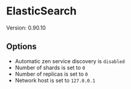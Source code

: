 # ElasticSearch

Version: 0.90.10

## Options

- Automatic zen service discovery is `disabled`
- Number of shards is set to `0`
- Number of replicas is set to `0`
- Network host is set to `127.0.0.1`